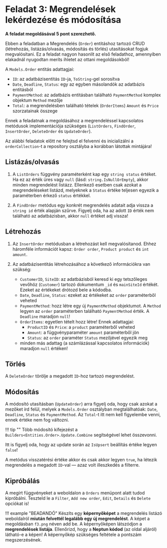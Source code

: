 # Feladat 3: Megrendelések lekérdezése és módosítása

**A feladat megoldásával 5 pont szerezhető.**

Ebben a feladatban a Megrendelés (`Order`) entitáshoz tartozó CRUD (létrehozás, listázás/olvasás, módosítás és törlés) utasításokat fogjuk megvalósítani. Ez a feladat nagyon hasonlít az első feladathoz, amennyiben elakadnál nyugodtan meríts ihletet az ottani megoldásokból!

A `Models.Order` entitás adattagjai:

- `ID`: az adatbázisentitás `ID`-ja, `ToString`-gel sorosítva
- `Date`, `Deadline`, `Status`: egy az egyben másolandók az adatbázis entitásból
- `PaymentMethod`: az adatbázis entitásban található `PaymentMethod` komplex objektum `Method` mezője
- `Total`: a megrendelésben található tételek (`OrderItems`) `Amount` és `Price` szorzatainak összege

Ennek a feladatnak a megoldásához a megrendeléssel kapcsolatos metódusok implementációja szükséges (`ListOrders`, `FindOrder`, `InsertOrder`, `DeleteOrder` és `UpdateOrder`).

Az alábbi feladatok előtt ne felejtsd el felvenni és inicializálni a `orderCollection`-t a repository osztályba a korábban látottak mintájára!

## Listázás/olvasás

1. A `ListOrders` függvény paraméterként kap egy `string status` értéket. Ha ez az érték üres vagy `null` (lásd: `string.IsNullOrEmpty`), akkor minden megrendelést listázz. Ellenkező esetben csak azokat a megrendeléseket listázd, melyeknek a `Status` értéke teljesen egyezik a paraméterben érkező `status` értékkel.

1. A `FindOrder` metódus egy konkrét megrendelés adatait adja vissza a `string id` érték alapján szűrve. Figyelj oda, ha az adott `ID` érték nem található az adatbázisban, akkor `null` értéket adj vissza!

## Létrehozás

1. Az `InsertOrder` metódusban a létrehozást kell megvalósítanod. Ehhez háromféle információt kapsz: `Order order`, `Product product` és `int amount`.

1. Az adatbázisentitás létrehozásához a következő információkra van szükség:

    - `CustomerID`, `SiteID`: az adatbázisból keresd ki egy tetszőleges vevőhöz (`Customer`) tartozó dokumentum `_id` és `mainSiteId` értékét. Ezeket az értékeket drótozd bele a kódodba.
    - `Date`, `Deadline`, `Status`: ezeket az értékeket az `order` paraméterből veheted
    - `PaymentMethod`: hozz létre egy új `PaymentMethod` objektumot. A `Method` legyen az `order` paraméterben található `PaymentMethod` érték. A `Deadline` maradjon `null`!
    - `OrderItems`: egyetlen tételt hozz létre! Ennek adattagjai:
        - `ProductID` és `Price`: a `product` paraméterből veheted
        - `Amount`: a függvényparaméter `amount` paraméterből jön
        - `Status`: az `order` paraméter `Status` mezőjével egyezik meg
    - minden más adattag (a számlázással kapcsolatos információk) maradjon `null` értéken!

## Törlés

A `DeleteOrder` törölje a megadott `ID`-hoz tartozó megrendelést.

## Módosítás

A módosító utasításban (`UpdateOrder`) arra figyelj oda, hogy csak azokat a mezőket írd felül, melyek a `Models.Order` osztályban megtalálhatóak: `Date`, `Deadline`, `Status` és `PaymentMethod`. Az `Total`-t itt nem kell figyelembe venni, ennek értéke nem fog változni.

!!! tip ""
    Több módosító kifejezést a `Builders<Entities.Order>.Update.Combine` segítségével lehet összevonni.

Itt is figyelj oda, hogy az update során az `IsUpsert` beállítás értéke legyen `false`!

A metódus visszatérési értéke akkor és csak akkor legyen `true`, ha létezik megrendelés a megadott `ID`-val — azaz volt illeszkedés a filterre.

## Kipróbálás

A megírt függvényeket a weboldalon a `Orders` menüpont alatt tudod kipróbálni. Teszteld le a `Filter`, `Add new order`, `Edit`, `Details` és `Delete` opciókat is!

!!! example "BEADANDÓ"
    Készíts egy **képernyőképet** a megrendelés listázó weboldalról **miután felvettél legalább egy új megrendelést**. A képet a megoldásban `f3.png` néven add be. A képernyőképen látszódjon a **megrendelések listája**. Ellenőrizd, hogy a **Neptun kódod** (az oldal aljáról) látható-e a képen! A képernyőkép szükséges feltétele a pontszám megszerzésének.
